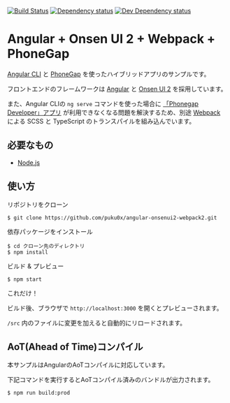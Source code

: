 [![Build Status][travis-ci-image]][travis-ci-url]
[![Dependency status][david-dm-image]][david-dm-url]
[![Dev Dependency status][david-dm-dev-image]][david-dm-dev-url]
# Angular + Onsen UI 2 + Webpack + PhoneGap

[Angular CLI](https://cli.angular.io/) と [PhoneGap](http://phonegap.com/) を使ったハイブリッドアプリのサンプルです。

フロントエンドのフレームワークは [Angular](https://angular.io/) と [Onsen UI 2](https://onsen.io/) を採用しています。

また、Angular CLIの `ng serve` コマンドを使った場合に [「Phonegap Developer」アプリ](http://docs.phonegap.com/getting-started/2-install-mobile-app/) が利用できなくなる問題を解決するため、別途 [Webpack](https://webpack.github.io/) による SCSS と TypeScript のトランスパイルを組み込んでいます。

## 必要なもの
- [Node.js](https://nodejs.org/)

## 使い方
リポジトリをクローン
```
$ git clone https://github.com/puku0x/angular-onsenui2-webpack2.git
```

依存パッケージをインストール
```
$ cd クローン先のディレクトリ
$ npm install
```

ビルド & プレビュー
```
$ npm start
```
これだけ！

ビルド後、ブラウザで `http://localhost:3000` を開くとプレビューされます。

`/src` 内のファイルに変更を加えると自動的にリロードされます。

## AoT(Ahead of Time)コンパイル
本サンプルはAngularのAoTコンパイルに対応しています。

下記コマンドを実行するとAoTコンパイル済みのバンドルが出力されます。
```
$ npm run build:prod
```

[travis-ci-url]: http://travis-ci.org/puku0x/angular-onsenui2-webpack2
[travis-ci-image]: https://travis-ci.org/puku0x/angular-onsenui2-webpack2.svg?branch=master
[david-dm-url]:https://david-dm.org/puku0x/angular-onsenui2-webpack2
[david-dm-image]:https://david-dm.org/puku0x/angular-onsenui2-webpack2.svg
[david-dm-dev-url]:https://david-dm.org/puku0x/angular-onsenui2-webpack2?type=dev
[david-dm-dev-image]:https://david-dm.org/puku0x/angular-onsenui2-webpack2/dev-status.svg

